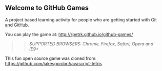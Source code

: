 ## Welcome to GitHub Games

A project based learning activity for people who are getting started with Git and GitHub.

You can play the game at: http://rpetrk.github.io/github-games/

>> _*SUPPORTED BROWSERS*: Chrome, Firefox, Safari, Opera and IE9+_

This fun open source game was cloned from: https://github.com/jakesgordon/javascript-tetris
